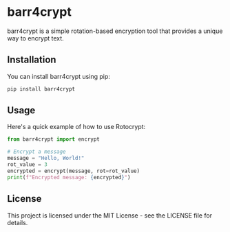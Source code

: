 # barr4crypt

barr4crypt is a simple rotation-based encryption tool that provides a unique way to encrypt text.

## Installation

You can install barr4crypt using pip:

```py
pip install barr4crypt
```

## Usage

Here's a quick example of how to use Rotocrypt:

```python
from barr4crypt import encrypt

# Encrypt a message
message = "Hello, World!"
rot_value = 3
encrypted = encrypt(message, rot=rot_value)
print(f"Encrypted message: {encrypted}")
```

## License

This project is licensed under the MIT License - see the LICENSE file for details.
